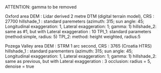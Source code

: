 ATTENTION: gamma to be removed

Oxford area
DEM : Lidar derived 2 metre DTM (digital terrain model), CRS : 27700
hillshade_1 : standard paremeters (azimuth: 315; sun angle: 45; Longitudinal exaggeration: 1, Lateral exaggeration: 1; gamma: 1)
hillshade_2: same as #1, but with Lateral exaggeration : 10
TPI_1: standard parameters (method:simple, radius: 5)
TPI_2: method: height weighted, radius:5 


Pozega Valley area
DEM : STRM 1 arc second, CRS : 3765 (Croatia HTRS) 
hillshade_1 : standard parementers (azimuth: 315; sun angle: 45; Longitudinal exaggeration: 1, Lateral exaggeration: 1; gamma: 1)
hillshade_2: same as previous, but with Lateral exaggeration : 3
occlusion: radius = 5, denoise = true
